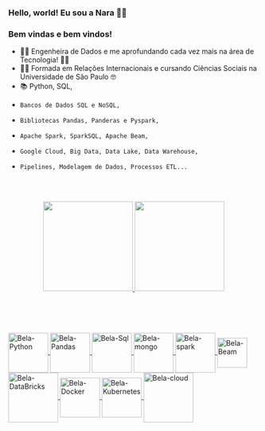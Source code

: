 ### Hello, world! Eu sou a Nara 🧑🏻


### Bem vindas e bem vindos!


- 👩‍🎓 Engenheira de Dados e me aprofundando cada vez mais na área de Tecnologia! 👩‍💻
- 👩‍🎓 Formada em Relações Internacionais e cursando Ciências Sociais na Universidade de São Paulo 🤓
- 📚  Python, SQL, 
-     Bancos de Dados SQL e NoSQL, 
-     Bibliotecas Pandas, Panderas e Pyspark, 
-     Apache Spark, SparkSQL, Apache Beam, 
-     Google Cloud, Big Data, Data Lake, Data Warehouse, 
-     Pipelines, Modelagem de Dados, Processos ETL...

<br><br>
      
<div align="center">
  <a href="https://github.com/na-geciauskas">
  <img height="180em" src="https://github-readme-stats.vercel.app/api?username=na-geciauskas&show_icons=true&theme=tokyonight&include_all_commits=true&count_private=true"/>
  <img height="180em" src="https://github-readme-stats.vercel.app/api/top-langs/?username=na-geciauskas&layout=compact&langs_count=7&theme=tokyonight"/>
</div>
<br>
<br>
  
##  
<div style="display: inline_block"><br>
 <img align="center" alt="Bela-Python" height="80" width="80" src="https://cdn.jsdelivr.net/gh/devicons/devicon/icons/python/python-original-wordmark.svg" />
 <img align="center" alt="Bela-Pandas" height="80" width="80" src="https://cdn.jsdelivr.net/gh/devicons/devicon/icons/pandas/pandas-original-wordmark.svg" />
 <img align="center" alt="Bela-Sql" height="80" width="80" src="https://cdn.jsdelivr.net/gh/devicons/devicon/icons/mysql/mysql-original-wordmark.svg" />
 <img align="center" alt="Bela-mongo" height="80" width="80" src="https://cdn.jsdelivr.net/gh/devicons/devicon/icons/mongodb/mongodb-original-wordmark.svg" />
 <img align="center" alt="Bela-spark" height="80" width="80" src="https://www.vectorlogo.zone/logos/apache_spark/apache_spark-ar21.svg" />
 <img align="center" alt="Bela-Beam" height="60" width="60" src="https://www.vectorlogo.zone/logos/apache_beam/apache_beam-icon.svg" />
 <img align="center" alt="Bela-DataBricks" height="100" width="100" src="https://www.vectorlogo.zone/logos/databricks/databricks-ar21.svg" />
 <img align="center" alt="Bela-Docker" height="80" width="80" src="https://cdn.jsdelivr.net/gh/devicons/devicon/icons/docker/docker-original-wordmark.svg" />
 <img align="center" alt="Bela-Kubernetes" height="80" width="80" src="https://cdn.jsdelivr.net/gh/devicons/devicon/icons/kubernetes/kubernetes-plain-wordmark.svg" /> 
 <img align="center" alt="Bela-cloud" height="100" width="100" src="https://cdn.jsdelivr.net/gh/devicons/devicon/icons/googlecloud/googlecloud-original-wordmark.svg" />
</div>
  
<!--
##  
<div> 
  <a href = "mailto:na.geciauskas@gmail.com"><img src="https://img.shields.io/badge/Gmail-D14836?style=for-the-badge&logo=gmail&logoColor=white" target="_blank"></a>
  <a href="https://www.linkedin.com/in/nara-geciauskas-ramos-castillo" target="_blank"><img src="https://img.shields.io/badge/-LinkedIn-%230077B5?style=for-the-badge&logo=linkedin&logoColor=white" target="_blank"></a>
 	
![Snake animation](https://github.com/na-geciauskas/na-geciauskas/blob/output/github-contribution-grid-snake.svg)
</div>
-->
